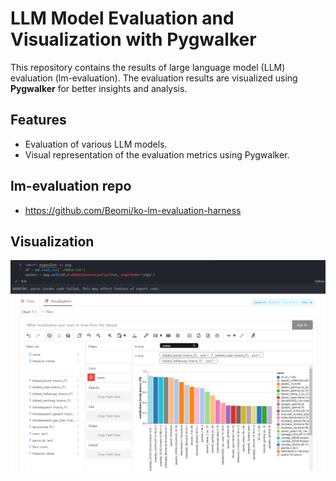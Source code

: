# LLM Model Evaluation and Visualization with Pygwalker

This repository contains the results of large language model (LLM) evaluation (lm-evaluation). The evaluation results are visualized using **Pygwalker** for better insights and analysis.

## Features
- Evaluation of various LLM models.
- Visual representation of the evaluation metrics using Pygwalker.

## lm-evaluation repo
- https://github.com/Beomi/ko-lm-evaluation-harness

## Visualization
![main](lm-eval.png)